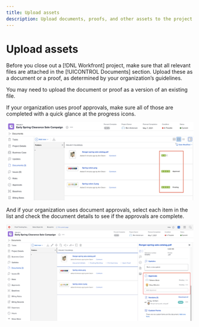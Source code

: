 ```yaml
---
title: Upload assets
description: Upload documents, proofs, and other assets to the project before closing it to ensure all relevant data is associated with the project.
---
```

# Upload assets

Before you close out a [!DNL Workfront] project, make sure that all relevant files are attached in the [!UICONTROL Documents] section. Upload these as a document or a proof, as determined by your organization’s guidelines.

You may need to upload the document or proof as a version of an existing file.

If your organization uses proof approvals, make sure all of those are completed with a quick glance at the progress icons.

![Documents page showing proof progress icons](assets/planner-fund-proof-progress-icons.png)

And if your organization uses document approvals, select each item in the list and check the document details to see if the approvals are complete.

![Side summary on Documents page showing document approval](assets/planner-fund-document-approval.png)

<!---
learn more urls
Create proofs
Add new documents to Workfront
--->
